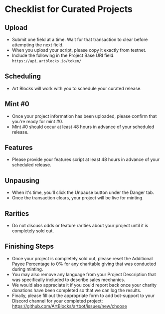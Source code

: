 # Checklist for Curated Projects

## Upload
- Submit one field at a time. Wait for that transaction to clear before attempting the next field.
- When you upload your script, please copy it exactly from testnet.
- Include the following in the Project Base URI field: `https://api.artblocks.io/token/`

## Scheduling
- Art Blocks will work with you to schedule your curated release.

## Mint #0
- Once your project information has been uploaded, please confirm that you're ready for mint #0.
- Mint #0 should occur at least 48 hours in advance of your scheduled release.

## Features
- Please provide your features script at least 48 hours in advance of your scheduled release.

## Unpausing
- When it's time, you'll click the Unpause button under the Danger tab.
- Once the transaction clears, your project will be live for minting.

## Rarities
- Do not discuss odds or feature rarities about your project until it is completely sold out.

## Finishing Steps
- Once your project is completely sold out, please reset the Additional Payee Percentage to 0% for any charitable giving that was conducted during minting.
- You may also remove any language from your Project Description that was specifically included to describe sales mechanics.
- We would also appreciate it if you could report back once your charity donations have been completed so that we can log the results.
- Finally, please fill out the appropriate form to add bot-support to your Discord channel for your completed project: https://github.com/ArtBlocks/artbot/issues/new/choose
